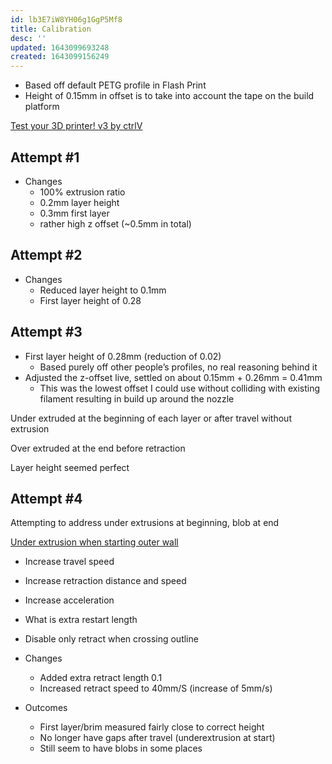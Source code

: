 ```yaml
---
id: lb3E7iW8YH06g1GgP5Mf8
title: Calibration
desc: ''
updated: 1643099693248
created: 1643099156249
---
```


- Based off default PETG profile in Flash Print
- Height of 0.15mm in offset is to take into account the tape on the build platform

[Test your 3D printer! v3 by ctrlV](https://www.thingiverse.com/thing:1363023/files)

## Attempt #1

- Changes
    - 100% extrusion ratio
    - 0.2mm layer height
    - 0.3mm first layer
    - rather high z offset (~0.5mm in total)

## Attempt #2

- Changes
    - Reduced layer height to 0.1mm
    - First layer height of 0.28

## Attempt #3

- First layer height of 0.28mm (reduction of 0.02)
    - Based purely off other people’s profiles, no real reasoning behind it
- Adjusted the z-offset live, settled on about 0.15mm + 0.26mm = 0.41mm
    - This was the lowest offset I could use without colliding with existing filament resulting in build up around the nozzle

Under extruded at the beginning of each layer or after travel without extrusion

Over extruded at the end before retraction

Layer height seemed perfect

## Attempt #4

Attempting to address under extrusions at beginning, blob at end

[Under extrusion when starting outer wall](https://3dprinting.stackexchange.com/a/10710)

- Increase travel speed
- Increase retraction distance and speed
- Increase acceleration
- What is extra restart length
- Disable only retract when crossing outline

- Changes
    - Added extra retract length 0.1
    - Increased retract speed to 40mm/S (increase of 5mm/s)

- Outcomes
    - First layer/brim measured fairly close to correct height
    - No longer have gaps after travel (underextrusion at start)
    - Still seem to have blobs in some places